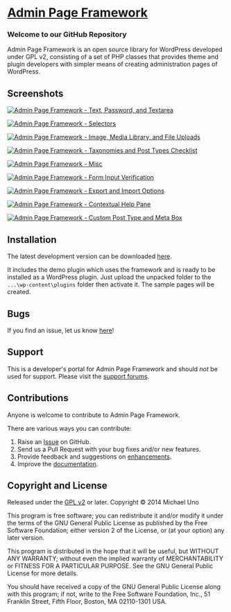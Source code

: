 # [Admin Page Framework](http://wordpress.org/plugins/admin-page-framework/) #

### Welcome to our GitHub Repository

Admin Page Framework is an open source library for WordPress developed under GPL v2, consisting of a set of PHP classes that provides theme and plugin developers with simpler means of creating administration pages of WordPress.

## Screenshots ##
[![Admin Page Framework - Text, Password, and Textarea](https://lh3.googleusercontent.com/-yOvkGL-66O8/UpGkdtWTAUI/AAAAAAAABak/rOXgreTXm-A/s600/admin_page_framework_v2.1.4.png)](https://lh3.googleusercontent.com/-yOvkGL-66O8/UpGkdtWTAUI/AAAAAAAABak/rOXgreTXm-A/s0/admin_page_framework_v2.1.4.png "Text, Password, and Textarea")

[![Admin Page Framework - Selectors](https://lh4.googleusercontent.com/-P0RF0dGZFHo/UpGprGzqSKI/AAAAAAAABb0/_gSdd0hw8PU/s288/admin_page_framework_v2.1.4_selectors.png)](https://lh4.googleusercontent.com/-P0RF0dGZFHo/UpGprGzqSKI/AAAAAAAABb0/_gSdd0hw8PU/s0/admin_page_framework_v2.1.4_selectors.png "Selectors")

[![Admin Page Framework - Image, Media Library, and File Uploads](https://lh3.googleusercontent.com/-f4QUK8jeJMY/UpGppdoIM2I/AAAAAAAABbQ/TWQiWhpkc0o/s288/admin_page_framework_v2.1.4_files.png)](https://lh3.googleusercontent.com/-f4QUK8jeJMY/UpGppdoIM2I/AAAAAAAABbQ/TWQiWhpkc0o/s0/admin_page_framework_v2.1.4_files.png "Files - Image, Media Library, Uploads")

[![Admin Page Framework - Taxonomies and Post Types Checklist](https://lh3.googleusercontent.com/-T9kVq2V9Uis/UpGppZasxVI/AAAAAAAABbE/_Q0Bb1iBtD0/s288/admin_page_framework_v2.1.4_checklist.png)](https://lh3.googleusercontent.com/-T9kVq2V9Uis/UpGppZasxVI/AAAAAAAABbE/_Q0Bb1iBtD0/s0/admin_page_framework_v2.1.4_checklist.png "Checklist - Taxonomies, Post Types")

[![Admin Page Framework - Misc](https://lh5.googleusercontent.com/-S7FA5ERk8YU/UpGpqWyCz9I/AAAAAAAABbo/uaSayGALgDA/s288/admin_page_framework_v2.1.4_misc.png)](https://lh5.googleusercontent.com/-S7FA5ERk8YU/UpGpqWyCz9I/AAAAAAAABbo/uaSayGALgDA/s0/admin_page_framework_v2.1.4_misc.png "Date Picker, Color Picker, Link Buttons")

[![Admin Page Framework - Form Input Verification](https://lh4.googleusercontent.com/-YH9_phFrg80/UpGprNdConI/AAAAAAAABbw/254C2DCqqUA/s288/admin_page_framework_v2.1.4_verification.png)](https://lh4.googleusercontent.com/-YH9_phFrg80/UpGprNdConI/AAAAAAAABbw/254C2DCqqUA/s0/admin_page_framework_v2.1.4_verification.png "Form Input Verification")

[![Admin Page Framework - Export and Import Options](https://lh4.googleusercontent.com/-W1ZalO3OjJI/UpGppS5xAbI/AAAAAAAABbM/3JzefO6snZ4/s288/admin_page_framework_v2.1.4_export_and_import.png)](https://lh4.googleusercontent.com/-W1ZalO3OjJI/UpGppS5xAbI/AAAAAAAABbM/3JzefO6snZ4/s0/admin_page_framework_v2.1.4_export_and_import.png "Export and Import Options")

[![Admin Page Framework - Contextual Help Pane](https://lh3.googleusercontent.com/-5JqO4RmvSHw/UpGpqNGZacI/AAAAAAAABbY/OlErWQXTmJg/s288/admin_page_framework_v2.1.4_help_pane.png)](https://lh3.googleusercontent.com/-5JqO4RmvSHw/UpGpqNGZacI/AAAAAAAABbY/OlErWQXTmJg/s0/admin_page_framework_v2.1.4_help_pane.png "Contextual Help Pane")

[![Admin Page Framework - Custom Post Type and Meta Box](https://lh6.googleusercontent.com/-e15sSujnoL4/UpGpqWnbLII/AAAAAAAABbg/mSBYMf5e5t8/s288/admin_page_framework_v2.1.4_post_type_and_meta_box.png)](https://lh6.googleusercontent.com/-e15sSujnoL4/UpGpqWnbLII/AAAAAAAABbg/mSBYMf5e5t8/s0/admin_page_framework_v2.1.4_post_type_and_meta_box.png "Custom Post Type and Meta Box")

## Installation ##

The latest development version can be downloaded [here](https://github.com/michaeluno/admin-page-framework/archive/master.zip).

It includes the demo plugin which uses the framework and is ready to be installed as a WordPress plugin. Just upload the unpacked folder to the `...\wp-content\plugins` folder then activate it. The sample pages will be created.

## Bugs ##
If you find an issue, let us know [here](https://github.com/michaeluno/admin-page-framework/issues)!

## Support ##
This is a developer's portal for Admin Page Framework and should _not_ be used for support. Please visit the [support forums](http://wordpress.org/support/plugin/admin-page-framework).

## Contributions ##
Anyone is welcome to contribute to Admin Page Framework.

There are various ways you can contribute:

1. Raise an [Issue](https://github.com/michaeluno/admin-page-framework/issues) on GitHub.
2. Send us a Pull Request with your bug fixes and/or new features.
3. Provide feedback and suggestions on [enhancements](https://github.com/michaeluno/admin-page-framework/issues?direction=desc&labels=Enhancement&page=1&sort=created&state=open).
4. Improve the [documentation](https://github.com/michaeluno/admin-page-framework/blob/master/documentation_guideline.md).

## Copyright and License ##
Released under the [GPL v2](license.txt) or later.
Copyright © 2014 Michael Uno

This program is free software; you can redistribute it and/or modify
it under the terms of the GNU General Public License as published by
the Free Software Foundation; either version 2 of the License, or
(at your option) any later version.

This program is distributed in the hope that it will be useful,
but WITHOUT ANY WARRANTY; without even the implied warranty of
MERCHANTABILITY or FITNESS FOR A PARTICULAR PURPOSE.  See the
GNU General Public License for more details.

You should have received a copy of the GNU General Public License along
with this program; if not, write to the Free Software Foundation, Inc.,
51 Franklin Street, Fifth Floor, Boston, MA 02110-1301 USA.

